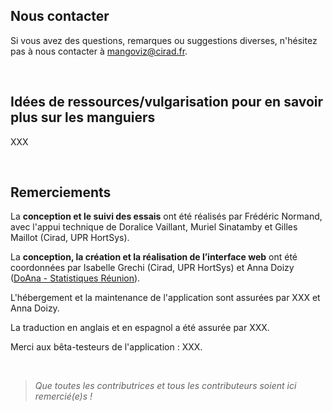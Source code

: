 ## Nous contacter

Si vous avez des questions, remarques ou suggestions diverses, n'hésitez pas à nous contacter à [mangoviz@cirad.fr](mailto:mangoviz@cirad.fr).
<!-- à créer -->

<br>

## Idées de ressources/vulgarisation pour en savoir plus sur les manguiers

XXX

<br>

## Remerciements

La **conception et le suivi des essais** ont été réalisés par Frédéric Normand, avec l'appui technique de Doralice Vaillant, Muriel Sinatamby et Gilles Maillot (Cirad, UPR HortSys).

La **conception, la création et la réalisation de l’interface web** ont été coordonnées par Isabelle Grechi (Cirad, UPR HortSys) et Anna Doizy ([DoAna - Statistiques Réunion](https://doana-r.com)).

L'hébergement et la maintenance de l'application sont assurées par XXX et Anna Doizy.

La traduction en anglais et en espagnol a été assurée par XXX.

Merci aux bêta-testeurs de l'application : XXX.

<br>

> *Que toutes les contributrices et tous les contributeurs soient ici remercié(e)s !* 


